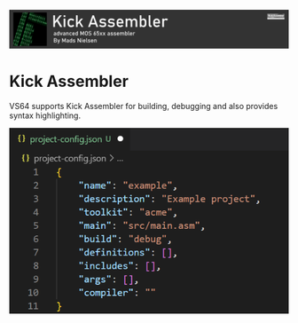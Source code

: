 
<p align="center">
  <img src="./kick.png" />
</p>

# Kick Assembler []()

VS64 supports Kick Assembler for building, debugging and also provides syntax highlighting.

<p align="center">
  <img src="./kick_config.png" />
</p>
